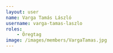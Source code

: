 ```yaml
---
layout: user
name: Varga Tamás László
username: varga-tamas-laszlo
roles:
    - Öregtag
image: /images/members/VargaTamas.jpg
---
```

